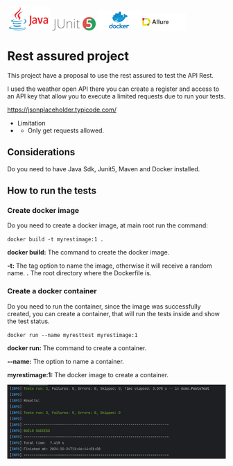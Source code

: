 <img src="images/java.png" alt="image" width= "100" height="auto"> <img src="images/junit5.png" alt="image" width= "100" 
height="auto"> <img src="images/docker.png" alt="image" width= "100" height="auto"> <img src="images/allure.png" alt="image" 
width= "100" height="auto">


# Rest assured project

This project have a proposal to use the rest assured to test the API Rest.

I used the weather open API there you can create a register and access to an API key that allow you to execute a limited requests due to run your tests.

https://jsonplaceholder.typicode.com/

* Limitation
* * Only get requests allowed.

## Considerations

Do you need to have Java Sdk, Junit5, Maven and Docker installed.


## How to run the tests

### Create docker image
Do you need to create a docker image, at main root run the command:

` docker build -t myrestimage:1 . `

**docker build:** The command to create the docker image.

**-t:** The tag option to name the image, otherwise it will receive a random name.
**.** The root directory where the Dockerfile is.

### Create a docker container
Do you need to run the container, since the image was successfully created, you can create a container, that will run the tests 
inside and show the test status.

`docker run --name myresttest myrestimage:1`

**docker run:** The command to create a container.

**--name:** The option to name a container.

**myrestimage:1:** The docker image to create a container.


<img src="images/Screenshot from 2024-10-24 12-03-59.png">
